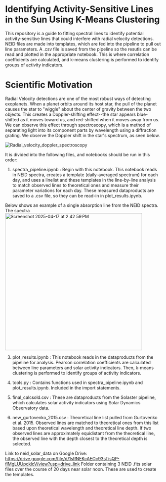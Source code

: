 # Identifying Activity-Sensitive Lines in the Sun Using K-Means Clustering

This repository is a guide to fitting spectral lines to identify potential activity-sensitive lines that could interfere with radial
velocity detections. NEID files are made into templates, which are fed into the pipeline to pull out line parameters. A .csv file is saved
from the pipeline so the resutls can be read and plotted in the appropriate notebook. This is where correlation coefficients are calculated,
and k-means clustering is performed to identify groups of activity indicators.

# Scientific Motivation

Radial Velocity detections are one of the most robust ways of detecting exoplanets. When a planet orbits around its host star, the pull of the planet causes the star 
to "wiggle" about the center of gravity between the two objects. This creates a Doppler-shifting effect--the star appears blue-shifted as it moves toward us,
and red-shifted when it moves away from us. We can observe this effect through spectroscopy, which is a method of separating light into its component parts
by wavelength using a diffraction grating. We observe the Doppler shift in the star's spectrum, as seen below.

![Radial_velocity_doppler_spectroscopy](https://github.com/user-attachments/assets/defe75d8-135b-4126-a731-2cbc2988de45)


It is divided into the following files, and notebooks should be run in this order:

1. spectra_pipeline.ipynb : Begin with this notebook. This notebook reads in NEID spectra, creates a template (daily-averaged spectrum) for each day, and uses
a linelist and these templates in the line-by-line analysis to match observed lines to theoretical ones and measure their parameter variations
for each day. These measured dataproducts are saved to a .csv file, so they can be read-in in plot_results.ipynb.

Below shows an example of a single absorption line from the NEID spectra. The spectra
<img width="443" alt="Screenshot 2025-04-17 at 2 42 59 PM" src="https://github.com/user-attachments/assets/54a4eaf4-d6a3-4431-8e37-cdfd77397e96" />







3. plot_results.ipynb : This notebook reads in the dataproducts from the pipeline for analysis. Pearson correlation coefficients are
calculated between line parameters and solar activity indicators. Then, k-means clustering is performed to identify groups of activity
indicators.

4. tools.py : Contains functions used in spectra_pipeline.ipynb and plot_results.ipynb. Included in the import statements.

5. final_calcsold.csv : These are dataproducts from the Solaster pipeline, which calculates solar activity indicators using Solar Dynamics 
Observatory data.

6. new_gurtovenko_2015.csv : Theoretical line list pulled from Gurtovenko et al. 2015. Observed lines are matched to theoretical ones from 
this list based upon theoretical wavelength and theoretical line depth. If two observed lines are approximately equidistant from the
theoretical line, the observed line with the depth closest to the theoretical depth is selected.

Link to neid_solar_data on Google Drive: https://drive.google.com/file/d/1sRNEKcAEOc93sTisQP-flMgLUUpcklcV/view?usp=drive_link
Folder containing 3 NEID .fits solar files over the course of 20 days near solar noon. These are used to create
the templates.
